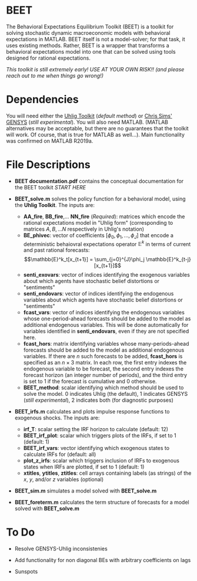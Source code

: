 # BEET

<!-- Here: describe in General -->

The Behavioral Expectations Equilibrium Toolkit (BEET) is a toolkit for solving stochastic dynamic macroeconomic models with behavioral expectations in MATLAB.  BEET itself is not a model-solver; for that task, it uses existing methods.  Rather, BEET is a wrapper that transforms a behavioral expectations model into one that can be solved using tools designed for rational expectations.

*This toolkit is still extremely early!  USE AT YOUR OWN RISK!! (and please reach out to me when things go wrong!)*

 # Dependencies
 
 You will need either the [Uhlig Toolkit](https://home.uchicago.edu/~huhlig/js/Toolkit_4.3.zip "Uhlig") (*default method*) or  [Chris Sims' GENSYS](http://sims.princeton.edu/yftp/gensys/ "GENSYS") (*still experimental*).  You will also need MATLAB.  (MATLAB alternatives may be acceptable, but there are no guarantees that the toolkit will work.  Of course, that is true for MATLAB as well...).  Main functionality was confirmed on MATLAB R2019a.

 # File Descriptions

- **BEET documentation.pdf** contains the conceptual documentation for the BEET toolkit *START HERE*

- **BEET_solve.m** solves the policy function for a behavioral model, using the **Uhlig Toolkit**.  The inputs are:
  -  **AA_fire**, **BB_fire**,... **NN_fire** (*Required*): matrices which encode the rational expectations model in "Uhlig form" (corresponding to matrices $A,B,...N$ respectively in Uhlig's notation)
  - **BE_phivec**: vector of coefficients $[\phi_0,\phi_1,...,\phi_J]$ that encode a deterministic behaiovral expectations operator $\mathbb{E}^k$ in terms of current and past rational forecasts:
    $$\mathbb{E}^k_t[x_{t+1}] = \sum_{j=0}^{J}\phi_j \mathbb{E}^k_{t-j}[x_{t+1}]$$
  - **senti_exovars**: vector of indices identifying the exogenous variables about which agents have stochastic belief distortions or "sentiments"
  - **senti_endovars**: vector of indices identifying the endogenous variables about which agents have stochastic belief distortions or "sentiments"
  - **fcast_vars**: vector of indices identifying the endogenous variables whose one-period-ahead forecasts should be added to the model as additional endogenous variables.  This will be done automatically for variables identified in **senti_endovars**, even if they are not specified here.
  - **fcast_hors**: matrix identifying variables whose many-periods-ahead forecasts should be added to the model as additional endogenous variables.  If there are $n$ such forecasts to be added, **fcast_hors** is specified as an $n\times 3$ matrix.  In each row, the first entry indexes the endogenous variable to be forecast, the second entry indexes the forecast horizon (an integer number of periods), and the third entry is set to $1$ if the forecast is cumulative and $0$ otherwise.
  - **BEET_method**: scalar identifying which method should be used to solve the model.  $0$ indicates Uhlig (the default), $1$ indicates GENSYS (*still experimental*), $2$ indicates both (for diagnostic purposes)

- **BEET_irfs.m** calculates and plots impulse response functions to exogenous shocks.  The inputs are:
  - **irf_T**: scalar setting the IRF horizon to calculate  (default: $12$)
  - **BEET_irf_plot**: scalar which triggers plots of the IRFs, if set to $1$ (default: $1$)
  - **BEET_irf_vars**: vector identifying which exogenous states to calculate IRFs for (default: all)
  - **plot_z_irfs**: scalar which triggers inclusion of IRFs to exogenous states when IRFs are plotted, if set to $1$ (default: $1$)
  - **xtitles**, **ytitles**, **ztitles**: cell arrays containing labels (as strings) of the $x$, $y$, and/or $z$ variables (optional)

- **BEET_sim.m** simulates a model solved with **BEET_solve.m**

- **BEET_foreterm.m** calculates the term structure of forecasts for a model solved with **BEET_solve.m**


# To Do

- Resolve GENSYS-Uhlig inconsistenies

- Add functionality for non diagonal BEs with arbitrary coefficients on lags

- Sunspots


 
